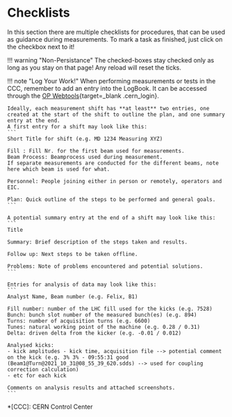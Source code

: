 
# Checklists

In this section there are multiple checklists for procedures, that can be used as guidance during measurements.
To mark a task as finished, just click on the checkbox next to it!

!!! warning "Non-Persistance"
    The checked-boxes stay checked only as long as you stay on that page!
    Any reload will reset the ticks.

!!! note "Log Your Work!"
    When performing measurements or tests in the CCC, remember to add an entry into the LogBook.
    It can be accessed through the [OP Webtools][op_webtools]{target=_blank .cern_login}.

    Ideally, each measurement shift has **at least** two entries, one created at the start of the shift to outline the plan, and one summary entry at the end.
    A first entry for a shift may look like this:
    ```
    Short Title for shift (e.g. MD 1234 Measuring XYZ)

    Fill : Fill Nr. for the first beam used for measurements.
    Beam Process: Beamprocess used during measurement.
    If separate measurements are conducted for the different beams, note here which beam is used for what.

    Personnel: People joining either in person or remotely, operators and EIC.

    Plan: Quick outline of the steps to be performed and general goals.
    ```

    A potential summary entry at the end of a shift may look like this:
    ```
    Title

    Summary: Brief description of the steps taken and results.

    Follow up: Next steps to be taken offline.

    Problems: Note of problems encountered and potential solutions.
    ```

    Entries for analysis of data may look like this:
    ```
    Analyst Name, Beam number (e.g. Felix, B1)

    Fill number: number of the LHC fill used for the kicks (e.g. 7528)
    Bunch: bunch slot number of the measured bunch(es) (e.g. 894)
    Turns: number of acquisition turns (e.g. 6600)
    Tunes: natural working point of the machine (e.g. 0.28 / 0.31)
    Delta: driven delta from the kicker (e.g. -0.01 / 0.012)

    Analysed kicks:
    - kick amplitudes - kick time, acquisition file --> potential comment on the kick (e.g. 3% 3% - 09:55:31 good (Beam1@Turn@2021_10_31@08_55_39_620.sdds) --> used for coupling correction calculation)
    - etc for each kick

    Comments on analysis results and attached screenshots.
    ```

*[CCC]: CERN Control Center

[op_webtools]: https://op-webtools.web.cern.ch/index.html